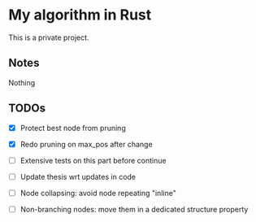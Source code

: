 # My algorithm in Rust
This is a private project.


## Notes
Nothing

## TODOs
- [x] Protect best node from pruning
- [x] Redo pruning on max_pos after change
- [ ] Extensive tests on this part before continue
- [ ] Update thesis wrt updates in code

- [ ] Node collapsing: avoid node repeating "inline"
- [ ] Non-branching nodes: move them in a dedicated structure property